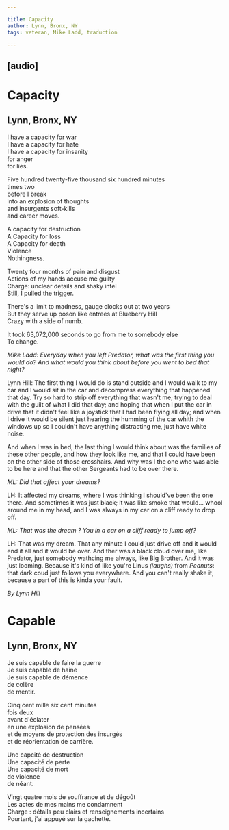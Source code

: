 ```yaml
---

title: Capacity
author: Lynn, Bronx, NY
tags: veteran, Mike Ladd, traduction

---
```


[audio]
----------------
# Capacity
## Lynn, Bronx, NY

I have a capacity for war   
I have a capacity for hate   
I have a capacity for insanity   
for anger   
for lies.

Five hundred twenty-five thousand six hundred minutes   
times two   
before I break   
into an explosion of thoughts   
and insurgents soft-kills   
and career moves.

A capacity for destruction   
A Capacity for loss   
A Capacity for death   
Violence   
Nothingness.

Twenty four months of pain and disgust   
Actions of my hands accuse me guilty  
Charge: unclear details and shaky intel   
Still, I pulled the trigger.

There's a limit to madness, gauge clocks out at two years   
But they serve up poson like entrees at Blueberry Hill   
Crazy with a side of numb.

It took 63,072,000 seconds to go from me to somebody else   
To change.

_Mike Ladd: Everyday when you left Predator, what was the first thing you would do? And what would you think about before you went to bed that night?_

Lynn Hill: The first thing I would do is stand outside and I would walk to my car and I would sit in the car and decompress everything that happened that day. Try so hard to strip off everything that wasn't me; trying to deal with the guilt of what I did that day; and hoping that when I put the car in drive that it didn't feel like a joystick that I had been flying all day; and when I drive it would be silent just hearing the humming of the car whith the windows up so I couldn't have anything distracting me, just have white noise.

And when I was in bed, the last thing I would think about was the families of these other people, and how they look like me, and that I could have been on the other side of those crosshairs. And why was I the one who was able to be here and that the other Sergeants had to be over there.

_ML: Did that affect your dreams?_

LH: It affected my dreams, where I was thinking I should've been the one there. And sometimes it was just black; it was like smoke that would... whool around me in my head, and I was always in my car on a cliff ready to drop off.

_ML: That was the dream ? You in a car on a cliff ready to jump off?_

LH: That was my dream. That any minute I could just drive off and it would end it all and it would be over. And ther was a black cloud over me, like Predator, just somebody wathcing me always, like Big Brother. And it was just looming. Because it's kind of like you're Linus _(laughs)_ from _Peanuts_: that dark coud just follows you everywhere. And you can't really shake it, because a part of this is kinda your fault.

_By Lynn Hill_

# Capable
## Lynn, Bronx, NY

Je suis capable de faire la guerre   
Je suis capable de haine   
Je suis capable de démence   
de colère   
de mentir.

Cinq cent mille six cent minutes   
fois deux   
avant d'éclater   
en une explosion de pensées   
et de  moyens de protection des insurgés   
et de réorientation de carrière.

Une capcité de destruction   
Une capacité de perte   
Une capacité de mort   
de violence   
de néant.

Vingt quatre mois de souffrance et de dégoût   
Les actes de mes mains me condamnent   
Charge : détails peu clairs et renseignements incertains   
Pourtant, j'ai appuyé sur la gachette.
